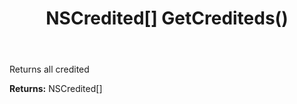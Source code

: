﻿---
uid: crmscript_ref_NSListAgent_GetCrediteds
title: NSCredited[] GetCrediteds()
intellisense: NSListAgent.GetCrediteds
keywords: NSListAgent, GetCrediteds
so.topic: reference
---

Returns all credited

**Returns:** NSCredited[]